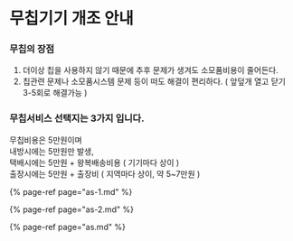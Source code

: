 # 무칩기기 개조 안내

### 무칩의 장점

1. 더이상 칩을 사용하지 않기 때문에 추후 문제가 생겨도 소모품비용이 줄어든다.
2. 칩관련 문제나 소모품시스템 문제 등이 떠도 해결이 편리하다. \( 앞덮개 열고 닫기 3-5회로 해결가능 \)



### 무칩서비스 선택지는 3가지 입니다.

무칩비용은 5만원이며   
내방시에는 5만원만 발생,  
택배시에는 5만원 + 왕복배송비용 \( 기기마다 상이 \)  
출장시에는 5만원 + 출장비 \( 지역마다 상이, 약 5~7만원 \)  


{% page-ref page="as-1.md" %}

{% page-ref page="as-2.md" %}

{% page-ref page="as.md" %}



  


